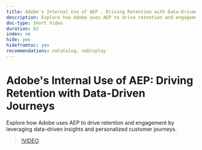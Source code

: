 ```yaml
---
title: Adobe's Internal Use of AEP - Driving Retention with Data-Driven Journeys
description: Explore how Adobe uses AEP to drive retention and engagement by leveraging data-driven insights and personalized customer journeys.
doc-type: Short Video
duration: 62
index: no
hide: yes
hidefromtoc: yes
recommendations: noCatalog, noDisplay
---
```


# Adobe's Internal Use of AEP: Driving Retention with Data-Driven Journeys

Explore how Adobe uses AEP to drive retention and engagement by leveraging data-driven insights and personalized customer journeys.

<!-- 62_S655_3442541_61_adobes-internal-use-of-aep-driving-retention-with-datadriven-journeys -->
>[!VIDEO](https://video.tv.adobe.com/v/3458264/?learn=on&enablevpops=true)
